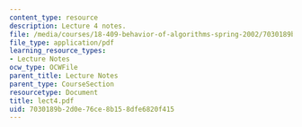 ```yaml
---
content_type: resource
description: Lecture 4 notes.
file: /media/courses/18-409-behavior-of-algorithms-spring-2002/7030189b2d0e76ce8b158dfe6820f415_lect4.pdf
file_type: application/pdf
learning_resource_types:
- Lecture Notes
ocw_type: OCWFile
parent_title: Lecture Notes
parent_type: CourseSection
resourcetype: Document
title: lect4.pdf
uid: 7030189b-2d0e-76ce-8b15-8dfe6820f415
---
```

